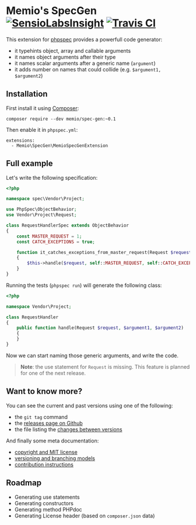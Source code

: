 # Memio's SpecGen [![SensioLabsInsight](https://insight.sensiolabs.com/projects/7cea8bf7-2f9f-4d34-a7e8-55fabeed867f/mini.png)](https://insight.sensiolabs.com/projects/7cea8bf7-2f9f-4d34-a7e8-55fabeed867f) [![Travis CI](https://travis-ci.org/memio/spec-gen.png)](https://travis-ci.org/memio/spec-gen)

This extension for [phpspec](http://phpspec.net/) provides a powerfull code generator:

* it typehints object, array and callable arguments
* it names object arguments after their type
* it names scalar arguments after a generic name (`argument`)
* it adds number on names that could collide (e.g. `$argument1, $argument2`)

## Installation

First install it using [Composer](https://getcomposer.org/download):

    composer require --dev memio/spec-gen:~0.1

Then enable it in `phpspec.yml`:

```
extensions:
  - Memio\SpecGen\MemioSpecGenExtension
```

## Full example

Let's write the following specification:

```php
<?php

namespace spec\Vendor\Project;

use PhpSpec\ObjectBehavior;
use Vendor\Project\Request;

class RequestHandlerSpec extends ObjectBehavior
{
    const MASTER_REQUEST = 1;
    const CATCH_EXCEPTIONS = true;

    function it_catches_exceptions_from_master_request(Request $request)
    {
        $this->handle($request, self::MASTER_REQUEST, self::CATCH_EXCEPTIONS);
    }
}
```

Running the tests (`phpspec run`) will generate the following class:

```php
<?php

namespace Vendor\Project;

class RequestHandler
{
    public function handle(Request $request, $argument1, $argument2)
    {
    }
}
```

Now we can start naming those generic arguments, and write the code.

> **Note**: the use statement for `Request` is missing.
> This feature is planned for one of the next release.

## Want to know more?

You can see the current and past versions using one of the following:

* the `git tag` command
* the [releases page on Github](https://github.com/memio/spec-gen/releases)
* the file listing the [changes between versions](CHANGELOG.md)

And finally some meta documentation:

* [copyright and MIT license](LICENSE)
* [versioning and branching models](VERSIONING.md)
* [contribution instructions](CONTRIBUTING.md)

## Roadmap

* Generating use statements
* Generating constructors
* Generating method PHPdoc
* Generating License header (based on `composer.json` data)
